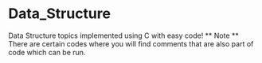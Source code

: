 # Data_Structure
Data Structure topics implemented  using C with easy code!
** Note ** 
There are certain codes where you will find comments that are also part of code which can be run.
